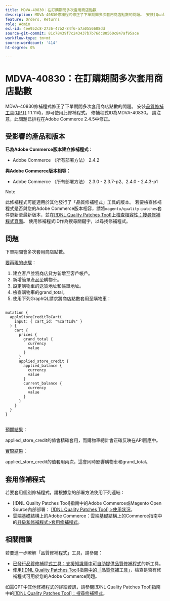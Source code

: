 ```yaml
---
title: MDVA-40830：在訂購期間多次套用商店點數
description: MDVA-40830修補程式修正了下單期間多次套用商店點數的問題。 安裝[Quality Patches Tool (QPT)](https://experienceleague.adobe.com/zh-hant/docs/commerce-knowledge-base/kb/announcements/commerce-announcements/magento-quality-patches-released-new-tool-to-self-serve-quality-patches) 1.1.11後，即可使用此修補程式。 修補程式ID為MDVA-40830。 請注意，此問題已排程在Adobe Commerce 2.4.5中修正。
feature: Orders, Returns
role: Admin
exl-id: 4ee952c8-2736-47b2-84f6-a7a0556608dd
source-git-commit: 81c78439f7c243437b7b76dc80560c847af95ace
workflow-type: tm+mt
source-wordcount: '414'
ht-degree: 0%

---
```


# MDVA-40830：在訂購期間多次套用商店點數

MDVA-40830修補程式修正了下單期間多次套用商店點數的問題。 安裝[品質修補工具(QPT)](https://experienceleague.adobe.com/zh-hant/docs/commerce-knowledge-base/kb/announcements/commerce-announcements/magento-quality-patches-released-new-tool-to-self-serve-quality-patches) 1.1.11時，即可使用此修補程式。 修補程式ID為MDVA-40830。 請注意，此問題已排程在Adobe Commerce 2.4.5中修正。

## 受影響的產品和版本

**已為Adobe Commerce版本建立修補程式：**

* Adobe Commerce （所有部署方法） 2.4.2

**與Adobe Commerce版本相容：**

* Adobe Commerce （所有部署方法） 2.3.0 - 2.3.7-p2、2.4.0 - 2.4.3-p1

>[!NOTE]
>
>此修補程式可能適用於其他發行了「品質修補程式」工具的版本。 若要檢查修補程式是否與您的Adobe Commerce版本相容，請將`magento/quality-patches`套件更新至最新版本，並在[[!DNL Quality Patches Tool]上檢查相容性：搜尋修補程式頁面](https://experienceleague.adobe.com/zh-hant/docs/commerce-knowledge-base/kb/announcements/commerce-announcements/magento-quality-patches-released-new-tool-to-self-serve-quality-patches)。 使用修補程式ID作為搜尋關鍵字，以尋找修補程式。

## 問題

下單期間會多次套用商店點數。

<u>要再現的步驟</u>：

1. 建立客戶並將商店貸方新增至客戶帳戶。
1. 新增簡單產品至購物車。
1. 設定購物車的送貨地址和帳單地址。
1. 檢查購物車的grand_total。
1. 使用下列GraphQL請求將商店點數套用至購物車：

<pre>
<code class="language-graphql">
mutation &lbrace;
  applyStoreCreditToCart(
    input: { cart_id: "%cartId%" }
  ) &lbrace;
    cart &lbrace;
      prices &lbrace;
        grand_total &lbrace;
          currency
          value
        &rbrace;
      &rbrace;
      applied_store_credit &lbrace;
        applied_balance &lbrace;
          currency
          value
        &rbrace;
        current_balance &lbrace;
          currency
          value
        &rbrace;
      &rbrace;
    &rbrace;
  &rbrace;
&rbrace;
</code>
</pre>

<u>預期結果</u>：

applied_store_credit的值會精確套用，而購物車總計會正確反映在API回應中。

<u>實際結果</u>：

applied_store_credit的值套用兩次，這會同時影響購物車和grand_total。

## 套用修補程式

若要套用個別修補程式，請根據您的部署方法使用下列連結：

* [!DNL Quality Patches Tool]指南中的Adobe Commerce或Magento Open Source內部部署： [[!DNL Quality Patches Tool] >使用狀況](/help/tools/quality-patches-tool/usage.md)。
* 雲端基礎結構上的Adobe Commerce：雲端基礎結構上的Commerce指南中的[升級和修補程式>套用修補程式](https://experienceleague.adobe.com/docs/commerce-cloud-service/user-guide/develop/upgrade/apply-patches.html?lang=zh-Hant)。

## 相關閱讀

若要進一步瞭解「品質修補程式」工具，請參閱：

* [已發行品質修補程式工具：支援知識庫中可自助提供品質修補程式](https://experienceleague.adobe.com/zh-hant/docs/commerce-knowledge-base/kb/announcements/commerce-announcements/magento-quality-patches-released-new-tool-to-self-serve-quality-patches)的新工具。
* [使用[!DNL Quality Patches Tool]指南中的「品質修補工具」](/help/tools/quality-patches-tool/patches-available-in-qpt/check-patch-for-magento-issue-with-magento-quality-patches.md)，檢查是否有修補程式可用於您的Adobe Commerce問題。

如需QPT中其他修補程式的詳細資訊，請參閱[!DNL Quality Patches Tool]指南中的[[!DNL Quality Patches Tool]：搜尋修補程式](https://experienceleague.adobe.com/tools/commerce-quality-patches/index.html?lang=zh-Hant)。

